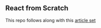 ## React from Scratch
This repo follows along with this [article set](https://engineering.hexacta.com/didact-learning-how-react-works-by-building-it-from-scratch-51007984e5c5)


